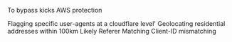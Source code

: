 To bypass kicks AWS protection

Flagging specific user-agents at a cloudflare level'
Geolocating residential addresses within 100km
Likely Referer Matching
Client-ID mismatching
